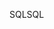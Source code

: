 <span data-ttu-id="861b5-101">SQL</span><span class="sxs-lookup"><span data-stu-id="861b5-101">SQL</span></span>